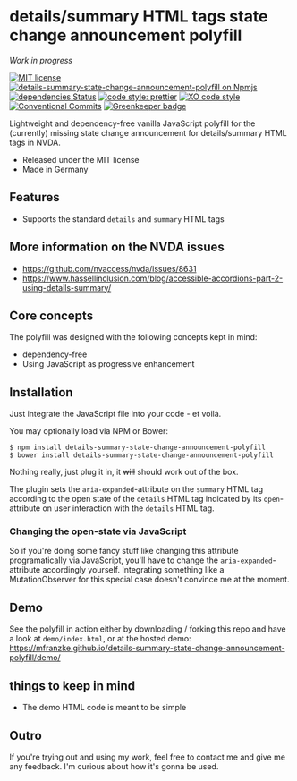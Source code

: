 # details/summary HTML tags state change announcement polyfill

_Work in progress_

[![MIT license](https://img.shields.io/npm/l/details-summary-state-change-announcement-polyfill.svg "license badge")](https://opensource.org/licenses/mit-license.php)
[![details-summary-state-change-announcement-polyfill on Npmjs](https://img.shields.io/npm/v/details-summary-state-change-announcement-polyfill.svg "npm version")][npm]
[![dependencies Status](https://david-dm.org/mfranzke/details-summary-state-change-announcement-polyfill/status.svg "Count of dependencies")](https://david-dm.org/mfranzke/details-summary-state-change-announcement-polyfill "details summary state change announcement polyfill – on david-dm")
[![code style: prettier](https://img.shields.io/badge/code_style-prettier-ff69b4.svg?style=flat-square)](https://github.com/prettier/prettier)
[![XO code style](https://img.shields.io/badge/code_style-XO-5ed9c7.svg)](https://github.com/xojs/xo)
[![Conventional Commits](https://img.shields.io/badge/Conventional%20Commits-1.0.0-yellow.svg)](https://conventionalcommits.org) [![Greenkeeper badge](https://badges.greenkeeper.io/mfranzke/details-summary-state-change-announcement-polyfill.svg)](https://greenkeeper.io/)

Lightweight and dependency-free vanilla JavaScript polyfill for the (currently) missing state change announcement for details/summary HTML tags in NVDA.

-  Released under the MIT license
-  Made in Germany

## Features

-  Supports the standard `details` and `summary` HTML tags

## More information on the NVDA issues
-  https://github.com/nvaccess/nvda/issues/8631
-  https://www.hassellinclusion.com/blog/accessible-accordions-part-2-using-details-summary/

## Core concepts

The polyfill was designed with the following concepts kept in mind:

-  dependency-free
-  Using JavaScript as progressive enhancement

## Installation

Just integrate the JavaScript file into your code - et voilà.

You may optionally load via NPM or Bower:

    $ npm install details-summary-state-change-announcement-polyfill
    $ bower install details-summary-state-change-announcement-polyfill

[//]: # (You could even load the polyfill asynchronously: <https://jsbin.com/yitarajawe/edit?html,css>)

Nothing really, just plug it in, it ~~will~~ should work out of the box.

The plugin sets the `aria-expanded`-attribute on the `summary` HTML tag according to the open state of the `details` HTML tag indicated by its `open`-attribute on user interaction with the `details` HTML tag.

### Changing the open-state via JavaScript

So if you're doing some fancy stuff like changing this attribute programatically via JavaScript, you'll have to change the `aria-expanded`-attribute accordingly yourself. Integrating something like a MutationObserver for this special case doesn't convince me at the moment.

## Demo

See the polyfill in action either by downloading / forking this repo and have a look at `demo/index.html`, or at the hosted demo: <https://mfranzke.github.io/details-summary-state-change-announcement-polyfill/demo/>

## things to keep in mind

- The demo HTML code is meant to be simple

## Outro

If you're trying out and using my work, feel free to contact me and give me any feedback. I'm curious about how it's gonna be used.

[npm]: https://npmjs.com/package/details-summary-state-change-announcement-polyfill 'details/summary state change announcement polyfill – on NPM'